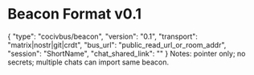 # Beacon Format v0.1
{
  "type": "cocivbus/beacon",
  "version": "0.1",
  "transport": "matrix|nostr|git|crdt",
  "bus_url": "public_read_url_or_room_addr",
  "session": "ShortName",
  "chat_shared_link": ""
}
Notes: pointer only; no secrets; multiple chats can import same beacon.
